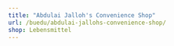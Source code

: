```yaml
---
title: "Abdulai Jalloh's Convenience Shop"
url: /buedu/abdulai-jallohs-convenience-shop/
shop: Lebensmittel
---
```

